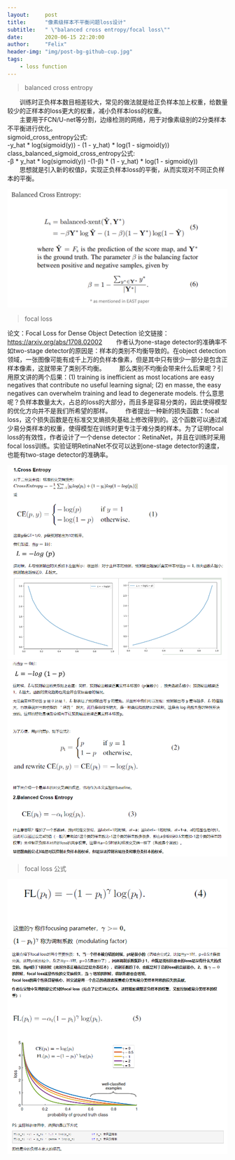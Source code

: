 ```yaml
---
layout:     post
title:      "像素级样本不平衡问题loss设计"
subtitle:   " \"balanced cross entropy/focal loss\""
date:       2020-06-15 22:20:00
author:     "Felix"
header-img: "img/post-bg-github-cup.jpg"
tags:
    - loss function
---
```


> balanced cross entropy

&ensp;&ensp;&ensp;&ensp;训练时正负样本数目相差较大，常见的做法就是给正负样本加上权重，给数量较少的正样本的loss更大的权重，减小负样本loss的权重。<br/>
&ensp;&ensp;&ensp;&ensp;主要用于FCN/U-net等分割，边缘检测的网络，用于对像素级别的2分类样本不平衡进行优化。<br/>
sigmoid_cross_entropy公式: <br/>
  -y_hat * log(sigmoid(y)) - (1 - y_hat) * log(1 - sigmoid(y))<br/>
class_balanced_sigmoid_cross_entropy公式:  <br/>
  -β * y_hat * log(sigmoid(y)) -(1-β) * (1 - y_hat) * log(1 - sigmoid(y))<br/>
&ensp;&ensp;&ensp;&ensp;思想就是引入新的权值β，实现正负样本loss的平衡，从而实现对不同正负样本的平衡。

![](/img/loss/balanced-cross-entropy.png)

> focal loss

论文：Focal Loss for Dense Object Detection 
论文链接：https://arxiv.org/abs/1708.02002
&ensp;&ensp;&ensp;&ensp;作者认为one-stage detector的准确率不如two-stage detector的原因是：样本的类别不均衡导致的。在object detection领域，一张图像可能有成千上万的负样本像素，但是其中只有很少一部分是包含正样本像素，这就带来了类别不均衡。
&ensp;&ensp;&ensp;&ensp;那么类别不均衡会带来什么后果呢？引用原文讲的两个后果：(1) training is inefficient as most locations are easy negatives that contribute no useful learning signal; (2) en masse, the easy negatives can overwhelm training and lead to degenerate models. 什么意思呢？负样本数量太大，占总的loss的大部分，而且多是容易分类的，因此使得模型的优化方向并不是我们所希望的那样。
&ensp;&ensp;&ensp;&ensp;作者提出一种新的损失函数：focal loss，这个损失函数是在标准交叉熵损失基础上修改得到的。这个函数可以通过减少易分类样本的权重，使得模型在训练时更专注于难分类的样本。为了证明focal loss的有效性，作者设计了一个dense detector：RetinaNet，并且在训练时采用focal loss训练。实验证明RetinaNet不仅可以达到one-stage detector的速度，也能有two-stage detector的准确率。

![](/img/loss/loss-1.png)
![](/img/loss/loss-2.png)

> focal loss 公式

![](/img/loss/loss-3.png)
![](/img/loss/loss-4.png)


